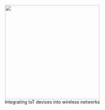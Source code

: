 <p align="center">
  <img width="300" src="https://user-images.githubusercontent.com/60503970/216626530-92416ad1-7381-4335-8632-f38e1abaa9e1.png">
  <br>
  Integrating IoT devices into wireless networks
</p>
